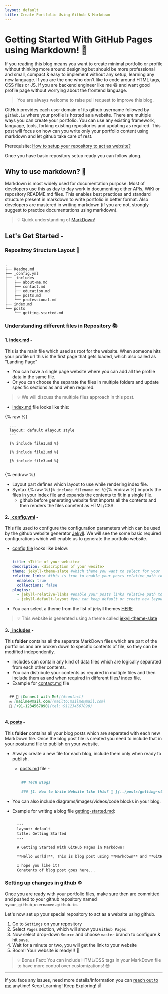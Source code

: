 ```yaml
---
layout: default
title: Create Portfolio Using Github & Markdown
---
```


# Getting Started With GitHub Pages using Markdown! 🏁

If you reading this blog means you want to create minimal portfolio or profile without thinking more around designing but should be more professional and small, compact & easy to implement without any setup, learning any new language. If you are the one who don't like to code around HTML tags, CSS files or JS. If you are backend engineer like me 😄 and want good profile page without worrying about the frontend language.

> You are always welcome to raise pull request to improve this blog.

GitHub provides each user domain of its github username followed by `github.io` where your profile is hosted as a website. There are multiple ways you can create your portfolio. You can use any existing framework, language, tools, forking existing repositories and updating as required. This post will focus on how can you write only your portfolio content using markdown and let github take care of rest.

Prerequisite: [How to setup your repository to act as website?](https://github.com/themayurkumbhar/themayurkumbhar.github.io/edit/markdown-profile-page-post/posts/getting-started.md#setting-up-changes-in-github)

Once you have basic repository setup ready you can follow along.

## Why to use markdown? 🤔

Markdown is most widely used for documentation purpose. Most of developers use this as day to day work in documenting either APIs, WiKi or repository README.md files. This enables best practices and standard structure present in markdown to write portfolio in better format. Also developers are mastered in writing markdown (if you are not, strongly suggest to practice documentations using markdown).

> 💡 Quick understanding of [MarkDown](https://www.markdownguide.org/basic-syntax/)!

## Let's Get Started -

### Repositroy Structure Layout 🧱

```text

.
├── Readme.md
├── _config.yml
├── _includes
│   ├── about-me.md
│   ├── contact.md
│   ├── education.md
│   ├── posts.md
│   └── professional.md
├── index.md
└── posts
    └── getting-started.md

```

### Understanding different files in Repository 📚

#### 1. [index.md](./../index.md) -

  This is the main file which used as root for the website. When someone hits your profile url this is the first page that gets loaded, which also called as "Landing Page"

* You can have a single page website where you can add all the profile data in the same file.
* Or you can choose the separate the files in multiple folders and update specific sections as and when required.

> 💡 We will discuss the multiple files approach in this post.

* [index.md](./../index.md) file looks like this:

{% raw %}
```text
  --- 
  layout: default #layout style
  ---

  {% include file1.md %}

  {% include file2.md %}

  {% include file3.md %}
  
```
{% endraw %}

* Layout part defines which layout to use while rendering index file.
* Syntax {% raw %}`{% include filename.md %}`{% endraw %} imports the files in your index file and expands the contents to fit in a single file.
  * github before generating website first imports all the contents and then renders the files conetent as HTML/CSS.

#### 2. [\_config.yml](../../_config.yml) -

  This file used to configure the configuration parameters which can be used by the github website generator [Jekyll](https://github.com/daattali/beautiful-jekyll/blob/master/_config.yml). We will see the some basic required configurations which will enable us to generate the portfolio website.

* [config file](../../_config.yml) looks like below:

  ```yaml
  
  title: <Title of your website>
  description: <discription of your wesite>
  theme: jekyll-theme-slate #which theme you want to select for your website*
  relative_links: #this is true to enable your posts relative path to website
    enabled: true
    collections: false
  plugins:
    - jekyll-relative-links #enable your posts links relative path to website
    - jekyll-default-layout #you can keep default or create new layout

  ```

* You can select a theme from the list of jekyll themes [HERE](http://jekyllthemes.org/)

> 💡 This website is generated using a theme called [jekyll-theme-slate](https://github.com/pages-themes/slate)

#### 3. [\_includes](../_includes) -

  This **folder** contains all the separate MarkDown files which are part of the portfolios and are broken down to specific contents of file, so they can be modified independently.

* Includes can contain any kind of data files which are logically separated from each other contents.
* You can distribute your contents as required in multiple files and then include them as and when required in different files/ index file.
* Example for [contact.md](../_includes/contact.md) file

```markdown

  ## 📇 [Connect with Me!](#contact)
  ✉️ [mailme@mail.com](mailto:mailme@mail.com)
  📱 [+91-1234567890](tel:+911234567890)
  
```

#### 4. [posts](./) -

  This **folder** contains all your blog posts which are separated with each new MarkDown file. Once the blog post file is created you need to include that in your [posts.md](../_includes/posts.md) file to publish on your website.

* Always create a new file for each blog, include them only when ready to publish.
    * [posts.md](../_includes/posts.md) file -

    ```markdown
        
        ## Tech Blogs
        
        ### [1. How to Write Website like this? 🤩 ](../posts/getting-started.html)

    ```

* You can also include diagrams/images/videos/code blocks in your blog.
* Example for writing a blog file [getting-started.md](../posts/getting-started.md):

  ```markdown
  
    ---
    layout: default
    title: Getting Started
    ---

    # Getting Started With GitHub Pages in Markdown!

    **Hello world!**, This is blog post using **Markdown** and **GitHub Pages**.

    I hope you like it!
    Conetents of blog post goes here...
  
  ```
  
### Setting up changes in github ⚙️

  Once you are ready with your portfolio files, make sure then are committed and pushed to your github repository named `<your_github_username>.github.io`.
  
  Let's now set up your special repository to act as a website using github.

  1. Go to `Settings` on your repository
  2. Select `Pages` section, which will show you `Github Pages` 
  3. Now select drop-down `Source` and choose `master` branch to configure & hit `save`.
  4. Wait for a minute or two, you will get the link to your website
  5. Boom! Your website is ready!!! 🚀

> 💡 Bonus Fact: You can include HTML/CSS tags in your MarkDown file to have more control over customizations! 😎

---

   If you face any issues, need more details/information you can [reach out to me](mailto:mayur.kumbhar@outlook.com) anytime! Keep Learning! Keep Exploring! ✌
